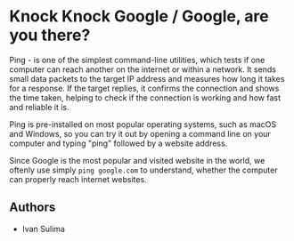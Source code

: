 # Knock Knock Google / Google, are you there?
    
Ping - is one of the simplest command-line utilities, which tests if one computer can reach another on the internet or within a network. It sends small data packets to the target IP address and measures how long it takes for a response. If the target replies, it confirms the connection and shows the time taken, helping to check if the connection is working and how fast and reliable it is. 

Ping is pre-installed on most popular operating systems, such as macOS and Windows, so you can try it out by opening a command line on your computer and typing "ping" followed by a website address.

Since Google is the most popular and visited website in the world, we oftenly use simply `ping google.com` to understand, whether the computer can properly reach internet websites.

## Authors
- Ivan Sulima
